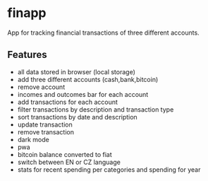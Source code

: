 # finapp

App for tracking financial transactions of three different accounts.

## Features

- all data stored in browser (local storage)
- add three different accounts (cash,bank,bitcoin)
- remove account
- incomes and outcomes bar for each account
- add transactions for each account
- filter transactions by description and transaction type
- sort transactions by date and description
- update transaction
- remove transaction
- dark mode
- pwa
- bitcoin balance converted to fiat
- switch between EN or CZ language
- stats for recent spending per categories and spending for year
